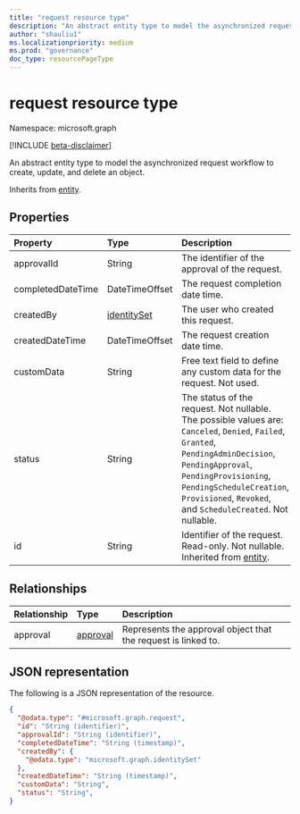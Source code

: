 ```yaml
---
title: "request resource type"
description: "An abstract entity type to model the asynchronized request workflow to create, update, and delete an object."
author: "shauliu1"
ms.localizationpriority: medium
ms.prod: "governance"
doc_type: resourcePageType
---
```


# request resource type

Namespace: microsoft.graph

[!INCLUDE [beta-disclaimer](../../includes/beta-disclaimer.md)]

An abstract entity type to model the asynchronized request workflow to create, update, and delete an object.

Inherits from [entity](entity.md).


## Properties
|Property|Type|Description|
|:---|:---|:---|
|approvalId|String|The identifier of the approval of the request.|
|completedDateTime|DateTimeOffset|The request completion date time.|
|createdBy|[identitySet](identityset.md)|The user who created this request.|
|createdDateTime|DateTimeOffset|The request creation date time.|
|customData|String|Free text field to define any custom data for the request. Not used.|
|status|String|The status of the request. Not nullable. The possible values are: `Canceled`, `Denied`, `Failed`, `Granted`, `PendingAdminDecision`, `PendingApproval`, `PendingProvisioning`, `PendingScheduleCreation`, `Provisioned`, `Revoked`, and `ScheduleCreated`. Not nullable.|
|id|String|Identifier of the request. Read-only. Not nullable. Inherited from [entity](entity.md).|

## Relationships
|Relationship|Type|Description|
|:---|:---|:---|
|approval|[approval](../resources/approval.md)|Represents the approval object that the request is linked to.|

## JSON representation
The following is a JSON representation of the resource.
<!-- {
  "blockType": "resource",
  "keyProperty": "id",
  "@odata.type": "microsoft.graph.request",
  "baseType": "microsoft.graph.entity",
  "openType": false
}
-->
``` json
{
  "@odata.type": "#microsoft.graph.request",
  "id": "String (identifier)",
  "approvalId": "String (identifier)",
  "completedDateTime": "String (timestamp)",
  "createdBy": {
    "@odata.type": "microsoft.graph.identitySet"
  },
  "createdDateTime": "String (timestamp)",
  "customData": "String",
  "status": "String",
}
```

